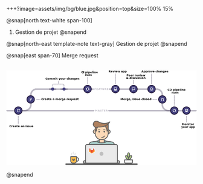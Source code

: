 +++?image=assets/img/bg/blue.jpg&position=top&size=100% 15%

@snap[north text-white span-100]
1. Gestion de projet
@snapend

@snap[north-east template-note text-gray]
Gestion de projet
@snapend

@snap[east span-70]
Merge request<br/><br/>


![alt text](assets/img/gitlab-flow.png)

@snapend
